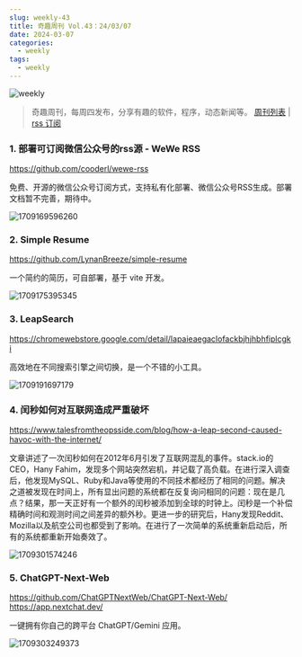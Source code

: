 ```yaml
---
slug: weekly-43
title: 奇趣周刊 Vol.43：24/03/07
date: 2024-03-07
categories:
  - weekly
tags:
  - weekly
---
```


![weekly](https://imgurl.zishu.me/weekly.webp)

> 奇趣周刊，每周四发布，分享有趣的软件，程序，动态新闻等。 [周刊列表](/categories/weekly/) | [rss 订阅](/categories/weekly/index.xml)

### 1. 部署可订阅微信公众号的rss源 - WeWe RSS

https://github.com/cooderl/wewe-rss

免费、开源的微信公众号订阅方式，支持私有化部署、微信公众号RSS生成。部署文档暂不完善，期待中。

![1709169596260](https://imgurl.zishu.me/2024/02/1709169596260.webp)

### 2. Simple Resume

https://github.com/LynanBreeze/simple-resume

一个简约的简历，可自部署，基于 vite 开发。

![1709175395345](https://imgurl.zishu.me/2024/02/1709175395345.webp)

### 3. LeapSearch

https://chromewebstore.google.com/detail/lapaieaegaclofackbjhjhbhfiplcgki

高效地在不同搜索引擎之间切换，是一个不错的小工具。

![1709191697179](https://imgurl.zishu.me/2024/02/1709191697179.webp)

### 4. 闰秒如何对互联网造成严重破坏

https://www.talesfromtheopsside.com/blog/how-a-leap-second-caused-havoc-with-the-internet/

文章讲述了一次闰秒如何在2012年6月引发了互联网混乱的事件。stack.io的CEO，Hany Fahim，发现多个网站突然宕机，并记载了高负载。在进行深入调查后，他发现MySQL、Ruby和Java等使用的不同技术都经历了相同的问题。解决之道被发现在时间上，所有显出问题的系统都在反复询问相同的问题：现在是几点？结果，那一天正好有一个额外的闰秒被添加到全球的时钟上。闰秒是一个补偿精确时间和观测时间之间差异的额外秒。更进一步的研究后，Hany发现Reddit、Mozilla以及航空公司也都受到了影响。在进行了一次简单的系统重新启动后，所有的系统都重新开始奏效了。

![1709301574246](https://imgurl.zishu.me/2024/03/1709301574246.webp)

### 5. ChatGPT-Next-Web

https://github.com/ChatGPTNextWeb/ChatGPT-Next-Web/  
https://app.nextchat.dev/  

一键拥有你自己的跨平台 ChatGPT/Gemini 应用。

![1709303249373](https://imgurl.zishu.me/2024/03/1709303249373.webp)
